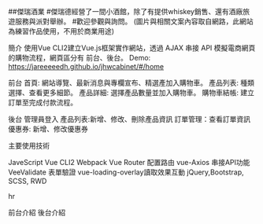 
##傑瑞酒業
#傑瑞德經營了一間小酒館，除了有提供whiskey銷售、還有酒廠旅遊服務與派對舉辦。
#歡迎參觀與詢問。
(圖片與相關文案內容取自網路，此網站為練習作品使用，不用於商業用途)


簡介
使用Vue CLI2建立Vue.js框架實作網站，透過 AJAX 串接 API 模擬電商網頁的購物流程，網頁區分有 前台、後台。
Demo:
https://jareeeeedh.github.io/jhwcabinet/#/home


前台
首頁: 網站導覽、最新消息與專欄宣布、精選產加入購物車。
產品列表: 種類選擇、查看更多細節。
產品詳細: 選擇產品數量並加入購物車。
購物車結帳: 建立訂單至完成付款流程。

後台
管理員登入
產品列表:新增、修改、刪除產品資訊
訂單管理：查看訂單資訊
優惠券: 新增、修改優惠券

主要使用技術

JaveScript
Vue CLI2
Webpack
Vue Router 配置路由
vue-Axios 串接API功能
VeeValidate 表單驗證
vue-loading-overlay讀取效果互動
jQuery,Bootstrap, SCSS, RWD

hr

前台介紹
後台介紹
